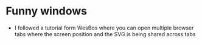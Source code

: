 # Funny windows

- I followed a tutorial form WesBos where you can open multiple browser tabs where the screen position and the SVG is being shared across tabs
